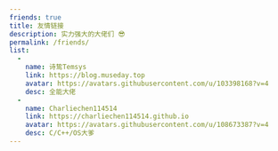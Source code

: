 ```yaml
---
friends: true
title: 友情链接
description: 实力强大的大佬们 😎
permalink: /friends/
list:
  -
    name: 诗鸷Temsys
    link: https://blog.museday.top
    avatar: https://avatars.githubusercontent.com/u/103398168?v=4
    desc: 全能大佬
  -
    name: Charliechen114514
    link: https://charliechen114514.github.io
    avatar: https://avatars.githubusercontent.com/u/108673387?v=4
    desc: C/C++/OS大爹
---
```


  <!-- 诗鸷Temsys: <https://blog.museday.top>
  Charliechen114514: <https://charliechen114514.github.io> -->
